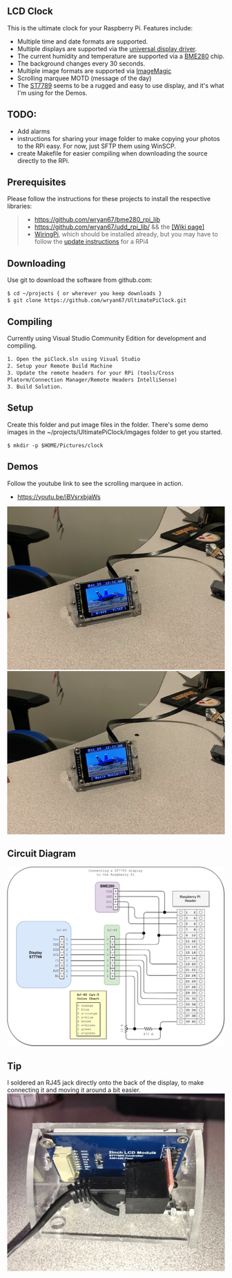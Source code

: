 LCD Clock
---------

This is the ultimate clock for your Raspberry Pi.  Features include:

- Multiple time and date formats are supported.   
- Multiple displays are supported via the [universal display driver](https://github.com/wryan67/udd_rpi_lib/blob/master/README.md).  
- The current humidity and temperature are supported via a [BME280](https://smile.amazon.com/gp/product/B07KYJNFMD) chip.  
- The background changes every 30 seconds.  
- Multiple image formats are supported via [ImageMagic](https://imagemagick.org/)
- Scrolling marquee MOTD (message of the day)
- The [ST7789](https://smile.amazon.com/gp/product/B081Q79X2F) seems to be a rugged and easy to use display, and it's what I'm using for the Demos.

## TODO:
- Add alarms
- instructions for sharing your image folder to make copying your photos to the RPi easy.  For now, just SFTP them using WinSCP.
- create Makefile for easier compiling when downloading the source directly to the RPi.

## Prerequisites

Please follow the instructions for these projects to install the respective libraries:

> * https://github.com/wryan67/bme280_rpi_lib
> * https://github.com/wryan67/udd_rpi_lib/  && the [[Wiki page]](https://github.com/wryan67/udd_rpi_lib/wiki)
> * [WiringPi](http://wiringpi.com/), which should be installed already, but you may have to follow the [update instructions](http://wiringpi.com/wiringpi-updated-to-2-52-for-the-raspberry-pi-4b/) for a RPi4

## Downloading

Use git to download the software from github.com:

    $ cd ~/projects { or wherever you keep downloads }
    $ git clone https://github.com/wryan67/UltimatePiClock.git

## Compiling

Currently using Visual Studio Community Edition for development and compiling.

    1. Open the piClock.sln using Visual Studio 
    2. Setup your Remote Build Machine
    3. Update the remote headers for your RPi (tools/Cross Platorm/Connection Manager/Remote Headers IntelliSense)
    3. Build Solution.

## Setup

Create this folder and put image files in the folder.  There's some demo images in the ~/projects/UltimatePiClock/imgages folder to get you started.

    $ mkdir -p $HOME/Pictures/clock

## Demos

Follow the youtube link to see the scrolling marquee in action.

- https://youtu.be/iBVsrxbjaWs

![pi clock preview 1](https://github.com/wryan67/UltimatePiClock/blob/master/readme/image3.jpeg?raw=true)
![pi clock preview 2](https://github.com/wryan67/UltimatePiClock/blob/master/readme/image4.jpeg?raw=true)


## Circuit Diagram

![circuit diagram](https://github.com/wryan67/UltimatePiClock/blob/master/readme/circuit%20diagram.png?raw=true)


## Tip
I soldered an RJ45 jack directly onto the back of the display, to make connecting it and moving it around a bit easier.
![pi clock](https://github.com/wryan67/UltimatePiClock/blob/master/readme/example1.jpg?raw=true)

